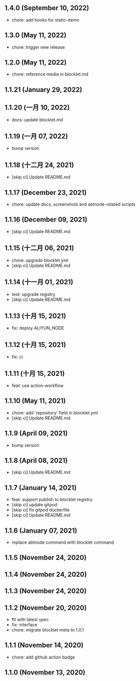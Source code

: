 ## 1.4.0 (September 10, 2022)

- chore: add hooks for static-demo

## 1.3.0 (May 11, 2022)

- chore: trigger new release

## 1.2.0 (May 11, 2022)

- chore: reference media in blocklet.md

## 1.1.21 (January 29, 2022)

## 1.1.20 (一月 10, 2022)

- docs: update blocklet.md

## 1.1.19 (一月 07, 2022)

- bump version

## 1.1.18 (十二月 24, 2021)

- [skip ci] Update README.md

## 1.1.17 (December 23, 2021)

- chore: update docs, screenshots and abtnode-related scripts

## 1.1.16 (December 09, 2021)

- [skip ci] Update README.md

## 1.1.15 (十二月 06, 2021)

- chore: upgrade blocklet.yml
- [skip ci] Update README.md

## 1.1.14 (十一月 01, 2021)

- test: upgrade registry
- [skip ci] Update README.md

## 1.1.13 (十月 15, 2021)

- fix: deploy ALIYUN_NODE

## 1.1.12 (十月 15, 2021)

- fix: ci

## 1.1.11 (十月 15, 2021)

- feat: use action-workflow

## 1.1.10 (May 11, 2021)

- chore: add 'repository' field in blocklet.yml
- [skip ci] Update README.md

## 1.1.9 (April 09, 2021)

- bump version

## 1.1.8 (April 08, 2021)

- [skip ci] Update README.md

## 1.1.7 (January 14, 2021)

- feat: support publish to blocklet registry
- [skip ci] update gitpod
- [skip ci] fix gitpod dockerfile
- [skip ci] Update README.md

## 1.1.6 (January 07, 2021)

- replace abtnode command with blocklet command

## 1.1.5 (November 24, 2020)

## 1.1.4 (November 24, 2020)

## 1.1.3 (November 24, 2020)

## 1.1.2 (November 20, 2020)

- fit with latest spec
- fix: interface
- chore: migrate blocklet meta to 1.0.1

## 1.1.1 (November 14, 2020)

- chore: add github action badge

## 1.1.0 (November 13, 2020)
